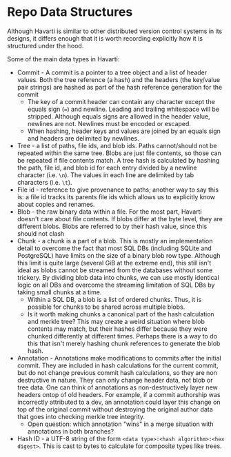 Repo Data Structures
====================

Although Havarti is similar to other distributed version control systems in its
designs, it differs enough that it is worth recording explicitly how it is
structured under the hood.

Some of the main data types in Havarti:
* Commit - A commit is a pointer to a tree object and a list of header values.
  Both the tree reference (a hash) and the headers (the key/value pair strings)
  are hashed as part of the hash reference generation for the commit
  - The key of a commit header can contain any character except the equals sign (`=`) and newline. Leading and trailing whitespace will be stripped. Although equals signs are allowed in the header value, newlines are not. Newlines must be encoded or escaped.
  - When hashing, header keys and values are joined by an equals sign and headers are delimited by newlines.
* Tree - a list of paths, file ids, and blob ids. Paths cannot/should not be
  repeated within the same tree. Blobs are just file contents, so those can be
  repeated if file contents match. A tree hash is calculated by hashing the
  path, file id, and blob id for each entry divided by a newline character (i.e.
  `\n`). The values in each line are delimited by tab characters (i.e. `\t`).
* File id - reference to give provenance to paths; another way to say this is: a
  file id tracks its parents file ids which allows us to explicitly know about
  copies and renames.
* Blob - the raw binary data within a file. For the most part, Havarti doesn't
  care about file contents. If blobs differ at the byte level, they are
  different blobs. Blobs are referred to by their  hash value, since this should
  not clash
* Chunk - a chunk is a part of a blob. This is mostly an implementation detail
  to overcome the fact that most SQL DBs (including SQLite and PostgreSQL) have
  limits on the size of a binary blob row type. Although this limit is quite
  large (several GiB at the extreme end), this still isn't ideal as blobs cannot
  be streamed from the databases without some trickery. By dividing blob data
  into chunks, we can use mostly identical logic on all DBs and overcome the
  streaming limitation of SQL DBs by taking small chunks at a time.
  - Within a SQL DB, a blob is a list of ordered chunks. Thus, it is possible
    for chunks to be shared across multiple blobs.
  - Is it worth making chunks a canonical part of the hash calculation and
    merkle tree? This may create a weird situation where blob contents may match, but their hashes differ because they were chunked differently at different times. Perhaps there is a way to do this that isn't merely hashing chunk references to generate the blob hash.
* Annotation - Annotations make modifications to commits after the initial
  commit. They are included in hash calculations for the current commit, but do not change previous commit hash calculations, so they are non destructive in nature. They can only change header data, not blob or tree data. One can think of annotations as non-destructively layer new headers ontop of old headers. For
  example, if a commit authorship was incorrectly attributed to a dev, an
  annotation could layer this change on top of the original commit without destroying the
  original author data that goes into checking merkle tree integrity.
  - Open question: which annotation "wins" in a merge situation with annotations in both branches?
* Hash ID - a UTF-8 string of the form `<data type>:<hash algorithm>:<hex digest>`. 
  This is cast to bytes to calculate for composite types like trees.
